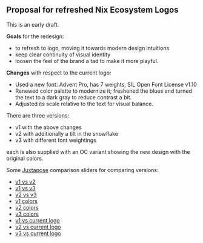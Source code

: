 
## Proposal for refreshed Nix Ecosystem Logos

This is an early draft.

**Goals** for the redesign:

- to refresh to logo, moving it towards modern design intuitions 
- keep clear continuity of visual identity
- loosen the feel of the brand a tad to make it more playful.

**Changes** with respect to the current logo:
 
- Used a new font: Advent Pro, has 7 weights, SIL Open Font License v1.10
- Renewed color palatte to modernize it; freshened the blues and turned the text to a dark gray to reduce contrast a bit.
- Adjusted its scale relative to the text for visual balance.

There are three versions:

- v1 with the above changes
- v2 with additionally a tilt in the snowflake
- v3 with different font weightings

each is also supplied with an OC variant showing the new design with the original colors.

Some [Juxtapose](https://juxtapose.knightlab.com/) comparison sliders for comparing versions:

- [v1 vs v2](https://cdn.knightlab.com/libs/juxtapose/latest/embed/index.html?uid=9b80f238-ac64-11e7-b263-0edaf8f81e27)
- [v1 vs v3](https://cdn.knightlab.com/libs/juxtapose/latest/embed/index.html?uid=ec014abe-ac64-11e7-b263-0edaf8f81e27)
- [v2 vs v3](https://cdn.knightlab.com/libs/juxtapose/latest/embed/index.html?uid=66062ad4-ac6d-11e7-b263-0edaf8f81e27)
- [v1 colors](https://cdn.knightlab.com/libs/juxtapose/latest/embed/index.html?uid=2c39f638-ac6c-11e7-b263-0edaf8f81e27)
- [v2 colors](https://cdn.knightlab.com/libs/juxtapose/latest/embed/index.html?uid=afb9eefe-ac6d-11e7-b263-0edaf8f81e27)
- [v3 colors](https://cdn.knightlab.com/libs/juxtapose/latest/embed/index.html?uid=afb9eefe-ac6d-11e7-b263-0edaf8f81e27)
- [v1 vs current logo](https://cdn.knightlab.com/libs/juxtapose/latest/embed/index.html?uid=17a90aa4-ac6e-11e7-b263-0edaf8f81e27)
- [v2 vs current logo](https://cdn.knightlab.com/libs/juxtapose/latest/embed/index.html?uid=17a90aa4-ac6e-11e7-b263-0edaf8f81e27)
- [v3 vs current logo](https://cdn.knightlab.com/libs/juxtapose/latest/embed/index.html?uid=fd7632d8-ac6d-11e7-b263-0edaf8f81e27)
